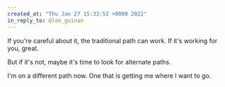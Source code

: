 ```yaml
---
created_at: "Thu Jan 27 15:33:52 +0000 2022"
in_reply_to: @leo_guinan
---
```


If you're careful about it, the traditional path can work. If it's working for you, great.

But if it's not, maybe it's time to look for alternate paths.

I'm on a different path now. One that is getting me where I want to go.
